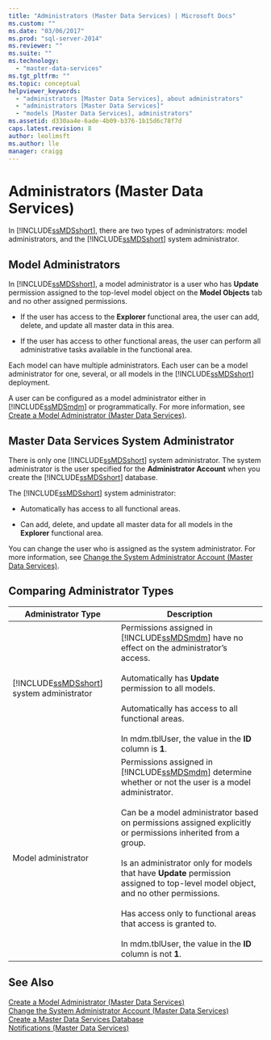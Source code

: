 ```yaml
---
title: "Administrators (Master Data Services) | Microsoft Docs"
ms.custom: ""
ms.date: "03/06/2017"
ms.prod: "sql-server-2014"
ms.reviewer: ""
ms.suite: ""
ms.technology: 
  - "master-data-services"
ms.tgt_pltfrm: ""
ms.topic: conceptual
helpviewer_keywords: 
  - "administrators [Master Data Services], about administrators"
  - "administrators [Master Data Services]"
  - "models [Master Data Services], administrators"
ms.assetid: d330aa4e-6ade-4b09-b376-1b15d6c78f7d
caps.latest.revision: 8
author: leolimsft
ms.author: lle
manager: craigg
---
```

# Administrators (Master Data Services)
  In [!INCLUDE[ssMDSshort](../includes/ssmdsshort-md.md)], there are two types of administrators: model administrators, and the [!INCLUDE[ssMDSshort](../includes/ssmdsshort-md.md)] system administrator.  
  
## Model Administrators  
 In [!INCLUDE[ssMDSshort](../includes/ssmdsshort-md.md)], a model administrator is a user who has **Update** permission assigned to the top-level model object on the **Model Objects** tab and no other assigned permissions.  
  
-   If the user has access to the **Explorer** functional area, the user can add, delete, and update all master data in this area.  
  
-   If the user has access to other functional areas, the user can perform all administrative tasks available in the functional area.  
  
 Each model can have multiple administrators. Each user can be a model administrator for one, several, or all models in the [!INCLUDE[ssMDSshort](../includes/ssmdsshort-md.md)] deployment.  
  
 A user can be configured as a model administrator either in [!INCLUDE[ssMDSmdm](../includes/ssmdsmdm-md.md)] or programmatically. For more information, see [Create a Model Administrator &#40;Master Data Services&#41;](create-a-model-administrator-master-data-services.md).  
  
## Master Data Services System Administrator  
 There is only one [!INCLUDE[ssMDSshort](../includes/ssmdsshort-md.md)] system administrator. The system administrator is the user specified for the **Administrator Account** when you create the [!INCLUDE[ssMDSshort](../includes/ssmdsshort-md.md)] database.  
  
 The [!INCLUDE[ssMDSshort](../includes/ssmdsshort-md.md)] system administrator:  
  
-   Automatically has access to all functional areas.  
  
-   Can add, delete, and update all master data for all models in the **Explorer** functional area.  
  
 You can change the user who is assigned as the system administrator. For more information, see [Change the System Administrator Account &#40;Master Data Services&#41;](../../2014/master-data-services/change-the-system-administrator-account-master-data-services.md).  
  
## Comparing Administrator Types  
  
|Administrator Type|Description|  
|------------------------|-----------------|  
|[!INCLUDE[ssMDSshort](../includes/ssmdsshort-md.md)] system administrator|Permissions assigned in [!INCLUDE[ssMDSmdm](../includes/ssmdsmdm-md.md)] have no effect on the administrator’s access.<br /><br /> Automatically has **Update** permission to all models.<br /><br /> Automatically has access to all functional areas.<br /><br /> In mdm.tblUser, the value in the **ID** column is **1**.|  
|Model administrator|Permissions assigned in [!INCLUDE[ssMDSmdm](../includes/ssmdsmdm-md.md)] determine whether or not the user is a model administrator.<br /><br /> Can be a model administrator based on permissions assigned explicitly or permissions inherited from a group.<br /><br /> Is an administrator only for models that have **Update** permission assigned to top-level model object, and no other permissions.<br /><br /> Has access only to functional areas that access is granted to.<br /><br /> In mdm.tblUser, the value in the **ID** column is not **1**.|  
  
## See Also  
 [Create a Model Administrator &#40;Master Data Services&#41;](create-a-model-administrator-master-data-services.md)   
 [Change the System Administrator Account &#40;Master Data Services&#41;](../../2014/master-data-services/change-the-system-administrator-account-master-data-services.md)   
 [Create a Master Data Services Database](install-windows/create-a-master-data-services-database.md)   
 [Notifications &#40;Master Data Services&#41;](../../2014/master-data-services/notifications-master-data-services.md)  
  
  
